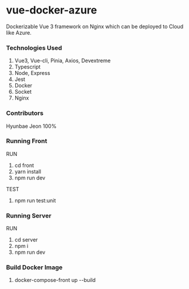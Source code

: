 # vue-docker-azure

Dockerizable Vue 3 framework on Nginx which can be deployed to Cloud like Azure.

### Technologies Used

1. Vue3, Vue-cli, Pinia, Axios, Devextreme
2. Typescript
3. Node, Express
4. Jest
5. Docker
6. Socket
7. Nginx

### Contributors

Hyunbae Jeon 100%

### Running Front

RUN

1. cd front
2. yarn install
3. npm run dev

TEST

1.  npm run test:unit

### Running Server

RUN

1. cd server
2. npm i
3. npm run dev

### Build Docker Image

1. docker-compose-front up --build
